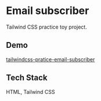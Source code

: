 # Email subscriber

Tailwind CSS practice toy project.

## Demo

[tailwindcss-pratice-email-subscriber](https://beescuit9510.github.io/tailwindcss-pratice-email-subscriber/)

## Tech Stack

HTML, Tailwind CSS
